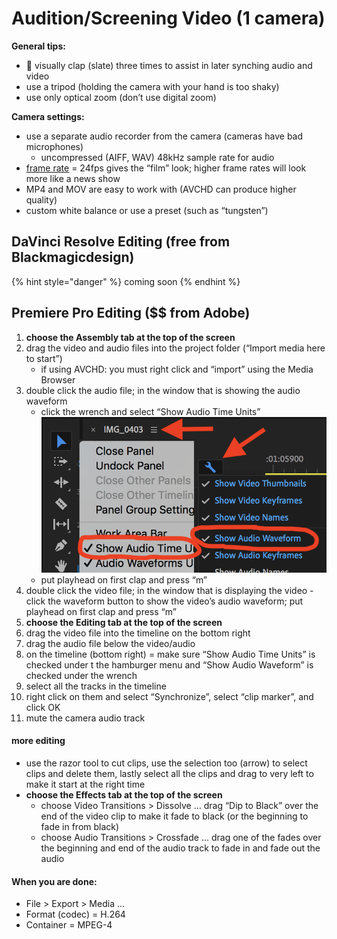 # Audition/Screening Video \(1 camera\)

**General tips:**

* 👏 visually clap \(slate\) three times to assist in later synching audio and video
* use a tripod \(holding the camera with your hand is too shaky\)
* use only optical zoom \(don’t use digital zoom\)

**Camera settings:**

* use a separate audio recorder from the camera \(cameras have bad microphones\)
  * uncompressed \(AIFF, WAV\) 48kHz sample rate for audio
* [frame rate](https://www.diyphotography.net/learn-choose-best-frame-rate-videos-just-10-minutes/) = 24fps gives the “film” look; higher frame rates will look more like a news show 
* MP4 and MOV are easy to work with \(AVCHD can produce higher quality\)
* custom white balance or use a preset \(such as “tungsten”\)

## DaVinci Resolve Editing \(free from Blackmagicdesign\)

{% hint style="danger" %}
coming soon
{% endhint %}

## **Premiere Pro Editing** \($$ from Adobe\)

1. **choose the Assembly tab at the top of the screen**
2. drag the video and audio files into the project folder \(“Import media here to start”\)
   * if using AVCHD: you must right click and “import” using the Media Browser
3. double click the audio file; in the window that is showing the audio waveform
   * click the wrench and select “Show Audio Time Units” ![](../../.gitbook/assets/asdf-55.png)
   * put playhead on first clap and press “m”
4. double click the video file; in the window that is displaying the video - click the waveform button to show the video’s audio waveform; put playhead on first clap and press “m”
5. **choose the Editing tab at the top of the screen**
6. drag the video file into the timeline on the bottom right 
7. drag the audio file below the video/audio
8. on the timeline \(bottom right\) = make sure “Show Audio Time Units” is checked under t the hamburger menu and “Show Audio Waveform” is checked under the wrench
9. select all the tracks in the timeline
10. right click on them and select “Synchronize”, select “clip marker”, and click OK
11. mute the camera audio track

#### **more editing**

* use the razor tool to cut clips, use the selection too \(arrow\) to select clips and delete them, lastly select all the clips and drag to very left to make it start at the right time
* **choose the Effects tab at the top of the screen**
  * choose Video Transitions &gt; Dissolve … drag “Dip to Black” over the end of the video clip to make it fade to black \(or the beginning to fade in from black\)
  * choose Audio Transitions &gt; Crossfade … drag one of the fades over the beginning and end of the audio track to fade in and fade out the audio

#### **When you are done:**

* File &gt; Export &gt; Media ...
* Format \(codec\) = H.264
* Container = MPEG-4

